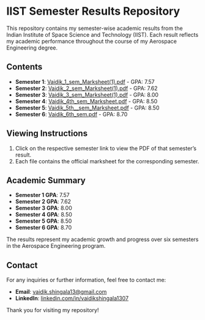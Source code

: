 # IIST Semester Results Repository

This repository contains my semester-wise academic results from the Indian Institute of Space Science and Technology (IIST). Each result reflects my academic performance throughout the course of my Aerospace Engineering degree.

## Contents

- **Semester 1**: [Vaidik_1_sem_Marksheet(1).pdf](./Vaidik_1_Marksheet.pdf) - GPA: 7.57
- **Semester 2**: [Vaidik_2_sem_Marksheet(1).pdf](./Vaidik_2_Marksheet.pdf) - GPA: 7.62
- **Semester 3**: [Vaidik_3_sem_Marksheet(1).pdf](./Vaidik_3_Marksheet.pdf) - GPA: 8.00
- **Semester 4**: [Vaidik_4th_sem_Marksheet.pdf](./Vaidik_4_Marksheet.pdf) - GPA: 8.50
- **Semester 5**: [Vaidik_5th__sem_Marksheet.pdf](./Vaidik_5_Marksheet.pdf) - GPA: 8.50
- **Semester 6**: [Vaidik_6th_sem.pdf](./Vaidik_6_Marksheet.pdf) - GPA: 8.70

## Viewing Instructions

1. Click on the respective semester link to view the PDF of that semester’s result.
2. Each file contains the official marksheet for the corresponding semester.

## Academic Summary

- **Semester 1 GPA**: 7.57
- **Semester 2 GPA**: 7.62
- **Semester 3 GPA**: 8.00
- **Semester 4 GPA**: 8.50
- **Semester 5 GPA**: 8.50
- **Semester 6 GPA**: 8.70

The results represent my academic growth and progress over six semesters in the Aerospace Engineering program.

## Contact

For any inquiries or further information, feel free to contact me:

- **Email**: [vaidik.shingala13@gmail.com](mailto:vaidik.shingala13@gmail.com)
- **LinkedIn**: [linkedin.com/in/vaidikshingala1307](https://linkedin.com/in/vaidikshingala1307)

Thank you for visiting my repository!
